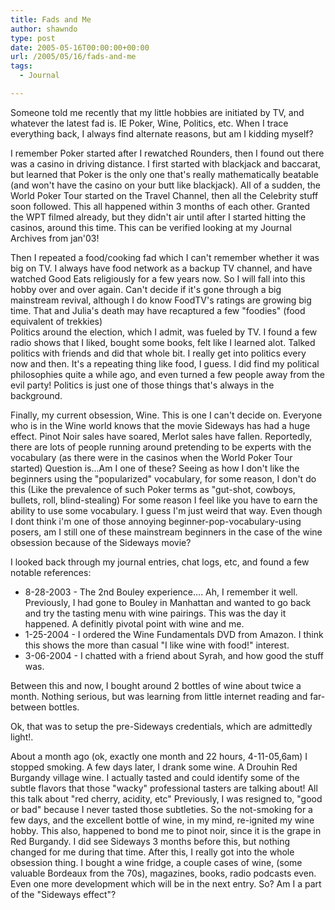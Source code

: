 ```yaml
---
title: Fads and Me
author: shawndo
type: post
date: 2005-05-16T00:00:00+00:00
url: /2005/05/16/fads-and-me
tags:
  - Journal

---
```

Someone told me recently that my little hobbies are initiated by TV, and whatever the latest fad is. IE Poker, Wine, Politics, etc. When I trace everything back, I always find alternate reasons, but am I kidding myself?  

I remember Poker started after I rewatched Rounders, then I found out there was a casino in driving distance. I first started with blackjack and baccarat, but learned that Poker is the only one that's really mathematically beatable (and won't have the casino on your butt like blackjack). All of a sudden, the World Poker Tour started on the Travel Channel, then all the Celebrity stuff soon followed. This all happened within 3 months of each other. Granted the WPT filmed already, but they didn't air until after I started hitting the casinos, around this time. This can be verified looking at my Journal Archives from jan'03!  

Then I repeated a food/cooking fad which I can't remember whether it was big on TV. I always have food network as a backup TV channel, and have watched Good Eats religiously for a few years now. So I will fall into this hobby over and over again. Can't decide if it's gone through a big mainstream revival, although I do know FoodTV's ratings are growing big time. That and Julia's death may have recaptured a few "foodies" (food equivalent of trekkies)  
Politics around the election, which I admit, was fueled by TV. I found a few radio shows that I liked, bought some books, felt like I learned alot. Talked politics with friends and did that whole bit. I really get into politics every now and then. It's a repeating thing like food, I guess. I did find my political philosophies quite a while ago, and even turned a few people away from the evil party! Politics is just one of those things that's always in the background.  

Finally, my current obsession, Wine. This is one I can't decide on. Everyone who is in the Wine world knows that the movie Sideways has had a huge effect. Pinot Noir sales have soared, Merlot sales have fallen. Reportedly, there are lots of people running around pretending to be experts with the vocabulary (as there were in the casinos when the World Poker Tour started) Question is...Am I one of these? Seeing as how I don't like the beginners using the "popularized" vocabulary, for some reason, I don't do this (Like the prevalence of such Poker terms as "gut-shot, cowboys, bullets, roll, blind-stealing) For some reason I feel like you have to earn the ability to use some vocabulary. I guess I'm just weird that way. Even though I dont think i'm one of those annoying beginner-pop-vocabulary-using posers, am I still one of these mainstream beginners in the case of the wine obsession because of the Sideways movie?  

I looked back through my journal entries, chat logs, etc, and found a few notable references:  

- 8-28-2003 - The 2nd Bouley experience.... Ah, I remember it well. Previously, I had gone to Bouley in Manhattan and wanted to go back and try the tasting menu with wine pairings. This was the day it happened. A definitly pivotal point with wine and me.  
- 1-25-2004 - I ordered the Wine Fundamentals DVD from Amazon. I think this shows the more than casual "I like wine with food!" interest.  
- 3-06-2004 - I chatted with a friend about Syrah, and how good the stuff was.  

Between this and now, I bought around 2 bottles of wine about twice a month. Nothing serious, but was learning from little internet reading and far-between bottles.  

Ok, that was to setup the pre-Sideways credentials, which are admittedly light!.  

About a month ago (ok, exactly one month and 22 hours, 4-11-05,6am) I stopped smoking. A few days later, I drank some wine. A Drouhin Red Burgandy village wine. I actually tasted and could identify some of the subtle flavors that those "wacky" professional tasters are talking about! All this talk about "red cherry, acidity, etc" Previously, I was resigned to, "good or bad" because I never tasted those subtleties. So the not-smoking for a few days, and the excellent bottle of wine, in my mind, re-ignited my wine hobby. This also, happened to bond me to pinot noir, since it is the grape in Red Burgandy. I did see Sideways 3 months before this, but nothing changed for me during that time. After this, I really got into the whole obsession thing. I bought a wine fridge, a couple cases of wine, (some valuable Bordeaux from the 70s), magazines, books, radio podcasts even. Even one more development which will be in the next entry. So? Am I a part of the "Sideways effect"?